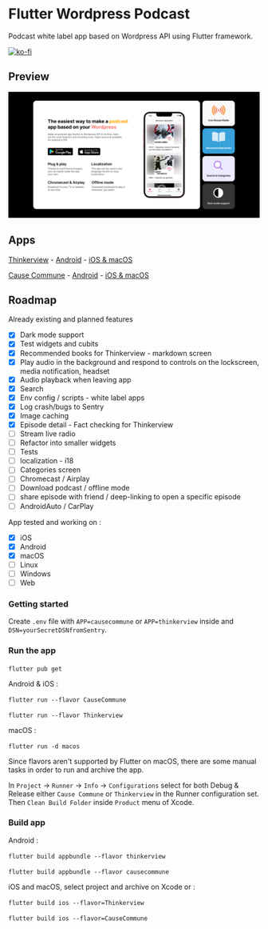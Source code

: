 # Flutter Wordpress Podcast

Podcast white label app based on Wordpress API using Flutter framework.

[![ko-fi](https://www.ko-fi.com/img/githubbutton_sm.svg)](https://ko-fi.com/P5P813IQT)

## Preview

![screenshot](https://github.com/PierreBresson/flutter-wordpress-podcast/blob/main/preview.png)

## Apps

[Thinkerview](https://www.thinkerview.com/) - [Android](https://play.google.com/store/apps/details?id=com.thinkerview&hl=fr) - [iOS & macOS](https://apps.apple.com/us/app/thinkerview/id1406076265?ls=1)

[Cause Commune](https://cause-commune.fm/) - [Android](https://play.google.com/store/apps/details?id=com.cause.commune) - [iOS & macOS](https://apps.apple.com/us/app/cause-commune/id1458650964?ls=1)

## Roadmap

Already existing and planned features

- [x] Dark mode support
- [x] Test widgets and cubits
- [x] Recommended books for Thinkerview - markdown screen
- [x] Play audio in the background and respond to controls on the lockscreen, media notification, headset
- [x] Audio playback when leaving app
- [x] Search
- [x] Env config / scripts - white label apps
- [x] Log crash/bugs to Sentry
- [x] Image caching
- [x] Episode detail - Fact checking for Thinkerview
- [ ] Stream live radio
- [ ] Refactor into smaller widgets
- [ ] Tests
- [ ] localization - i18
- [ ] Categories screen
- [ ] Chromecast / Airplay
- [ ] Download podcast / offline mode
- [ ] share episode with friend / deep-linking to open a specific episode
- [ ] AndroidAuto / CarPlay

App tested and working on :

- [x] iOS
- [x] Android
- [x] macOS
- [ ] Linux
- [ ] Windows
- [ ] Web

### Getting started

Create `.env` file with `APP=causecommune` or `APP=thinkerview` inside and `DSN=yourSecretDSNfromSentry`.

### Run the app

`flutter pub get`

Android & iOS :

`flutter run --flavor CauseCommune`

`flutter run --flavor Thinkerview`

macOS :

`flutter run -d macos`

Since flavors aren't supported by Flutter on macOS, there are some manual tasks in order to run and archive the app.

In `Project` -> `Runner` -> `Info` -> `Configurations` select for both Debug & Release either `Cause Commune` or `Thinkerview` in the Runner configuration set. Then `Clean Build Folder` inside `Product` menu of Xcode.

### Build app

Android :

`flutter build appbundle --flavor thinkerview`

`flutter build appbundle --flavor causecommune`

iOS and macOS, select project and archive on Xcode or :

`flutter build ios --flavor=Thinkerview`

`flutter build ios --flavor=CauseCommune`
